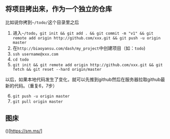 ## 将项目拷出来，作为一个独立的仓库

比如说你拷到`~/todo/`这个目录里之后

1. 进入`~/todo`，`git init && git add . && git commit -m "v1" && git remote add origin http://github.com/xxx.git && git push -u origin master`
2. 在`http://biaoyansu.com/dash/my_project`中创建项目（如：`todo`)
3. `ssh username@xxx.com`
4. `cd todo`
5. `git init && git remote add origin http://github.com/xxx.git && git fetch && git reset --hard origin/master`

以后，如果本地代码发生了变化，就可以先推到github然后在服务器拉取github最新的代码。（重复6，7步）

6. `git push -u origin master`
7. `git pull origin master`

## 图床

()[https://sm.ms/]

